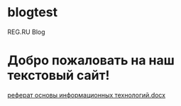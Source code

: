 # blogtest
REG.RU Blog
# Добро пожаловать на наш текстовый сайт!
[реферат основы информационных технологий.docx](https://github.com/14071991yuliya/blogtest/files/10402053/default.docx)
